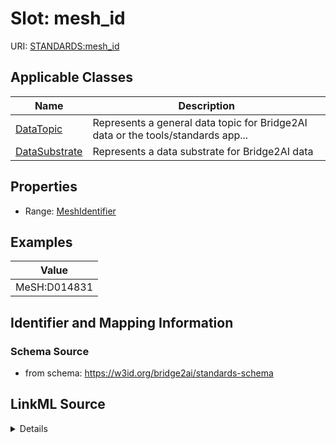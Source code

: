# Slot: mesh_id

URI: [STANDARDS:mesh_id](https://w3id.org/bridge2ai/standards-schema/mesh_id)



<!-- no inheritance hierarchy -->




## Applicable Classes

| Name | Description |
| --- | --- |
[DataTopic](DataTopic.md) | Represents a general data topic for Bridge2AI data or the tools/standards app...
[DataSubstrate](DataSubstrate.md) | Represents a data substrate for Bridge2AI data






## Properties

* Range: [MeshIdentifier](MeshIdentifier.md)








## Examples

| Value |
| --- |
| MeSH:D014831 |

## Identifier and Mapping Information







### Schema Source


* from schema: https://w3id.org/bridge2ai/standards-schema




## LinkML Source

<details>
```yaml
name: mesh_id
examples:
- value: MeSH:D014831
from_schema: https://w3id.org/bridge2ai/standards-schema
rank: 1000
values_from:
- MeSH
alias: mesh_id
domain_of:
- DataTopic
- DataSubstrate
range: mesh identifier

```
</details>